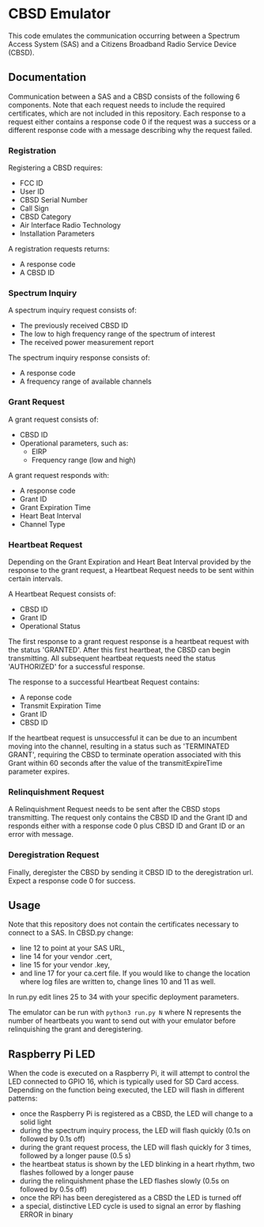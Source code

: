 
# CBSD Emulator

This code emulates the communication occurring between a Spectrum Access System (SAS) and a Citizens Broadband Radio Service Device (CBSD).

## Documentation

Communication between a SAS and a CBSD consists of the following 6 components. Note that each request needs to include the required certificates, which are not included in this repository. Each response to a request either contains a response code 0 if the request was a success or a different response code with a message describing why the request failed.

### Registration

Registering a CBSD requires:
* FCC ID
* User ID
* CBSD Serial Number
* Call Sign
* CBSD Category
* Air Interface Radio Technology
* Installation Parameters

A registration requests returns:
* A response code
* A CBSD ID

### Spectrum Inquiry

A spectrum inquiry request consists of:
* The previously received CBSD ID
* The low to high frequency range of the spectrum of interest
* The received power measurement report

The spectrum inquiry response consists of:
* A response code
* A frequency range of available channels

### Grant Request

A grant request consists of:
* CBSD ID
* Operational parameters, such as:
    * EIRP
    * Frequency range (low and high)

A grant request responds with:
* A response code
* Grant ID
* Grant Expiration Time
* Heart Beat Interval
* Channel Type

### Heartbeat Request

Depending on the Grant Expiration and Heart Beat Interval provided by the response to the grant request, a Heartbeat Request needs to be sent within certain intervals.

A Heartbeat Request consists of:
* CBSD ID
* Grant ID
* Operational Status

The first response to a grant request response is a heartbeat request with the status 'GRANTED'. After this first heartbeat, the CBSD can begin transmitting. All subsequent heartbeat requests need the status 'AUTHORIZED' for a successful response.

The response to a successful Heartbeat Request contains:
* A reponse code
* Transmit Expiration Time
* Grant ID
* CBSD ID

If the heartbeat request is unsuccessful it can be due to an incumbent moving into the channel, resulting in a status such as 'TERMINATED GRANT', requiring the CBSD to terminate operation associated with this Grant within 60 seconds after the value of the transmitExpireTime parameter expires.

### Relinquishment Request

A Relinquishment Request needs to be sent after the CBSD stops transmitting. The request only contains the CBSD ID and the Grant ID and responds either with a response code 0 plus CBSD ID and Grant ID or an error with message.

### Deregistration Request

Finally, deregister the CBSD by sending it CBSD ID to the deregistration url. Expect a response code 0 for success.

## Usage

Note that this repository does not contain the certificates necessary to connect to a SAS. In CBSD.py change:
* line 12 to point at your SAS URL,
* line 14 for your vendor .cert,
* line 15 for your vendor .key,
* and line 17 for your ca.cert file.
If you would like to change the location where log files are written to, change lines 10 and 11 as well.

In run.py edit lines 25 to 34 with your specific deployment parameters.

The emulator can be run with `python3 run.py N` where N represents the number of heartbeats you want to send out with your emulator before relinquishing the grant and deregistering.

## Raspberry Pi LED

When the code is executed on a Raspberry Pi, it will attempt to control the LED connected to GPIO 16, which is typically used for SD Card access. Depending on the function being executed, the LED will flash in different patterns:
* once the Raspberry Pi is registered as a CBSD, the LED will change to a solid light
* during the spectrum inquiry process, the LED will flash quickly (0.1s on followed by 0.1s off)
* during the grant request process, the LED will flash quickly for 3 times, followed by a longer pause (0.5 s)
* the heartbeat status is shown by the LED blinking in a heart rhythm, two flashes followed by a longer pause
* during the relinquishment phase the LED flashes slowly (0.5s on followed by 0.5s off)
* once the RPi has been deregistered as a CBSD the LED is turned off
* a special, distinctive LED cycle is used to signal an error by flashing ERROR in binary
